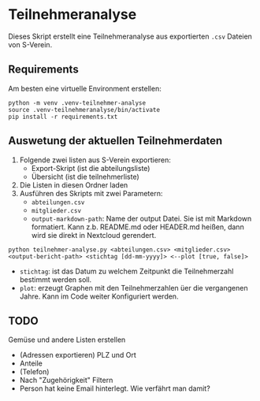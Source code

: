 # Teilnehmeranalyse

Dieses Skript erstellt eine Teilnehmeranalyse aus exportierten `.csv` Dateien von S-Verein.

## Requirements

Am besten eine virtuelle Environment erstellen:

```
python -m venv .venv-teilnehmer-analyse
source .venv-teilnehmeranalyse/bin/activate
pip install -r requirements.txt
```

## Auswetung der aktuellen Teilnehmerdaten

1. Folgende zwei listen aus S-Verein exportieren:
    - Export-Skript (ist die abteilungsliste)
    - Übersicht (ist die teilnehmerliste)
2. Die Listen in diesen Ordner laden
3. Ausführen des Skripts mit zwei Parametern:
    - `abteilungen.csv`
    - `mitglieder.csv`
    - `output-markdown-path`: Name der output Datei. Sie ist mit Markdown formatiert. Kann z.b. README.md oder HEADER.md heißen, dann wird sie direkt in Nextcloud gerendert.

```
python teilnehmer-analyse.py <abteilungen.csv> <mitglieder.csv> <output-bericht-path> <stichtag [dd-mm-yyyy]> <--plot [true, false]>
```

- `stichtag`: ist das Datum zu welchem Zeitpunkt die Teilnehmerzahl bestimmt werden soll.
- `plot`: erzeugt Graphen mit den Teilnehmerzahlen üer die vergangenen Jahre. Kann im Code weiter Konfiguriert werden.

## TODO

Gemüse und andere Listen erstellen
- (Adressen exportieren) PLZ und Ort
- Anteile
- (Telefon)
- Nach "Zugehörigkeit" Filtern
- Person hat keine Email hinterlegt. Wie verfährt man damit?
